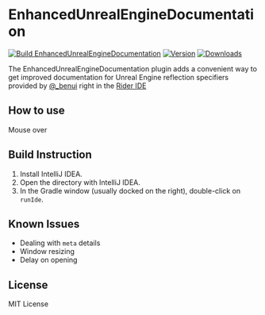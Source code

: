 # EnhancedUnrealEngineDocumentation

[![Build EnhancedUnrealEngineDocumentation](https://github.com/DecoyRS/EnhancedUnrealEngineDocumentation/actions/workflows/build.yml/badge.svg)](https://github.com/DecoyRS/EnhancedUnrealEngineDocumentation/actions/workflows/build.yml)
[![Version](https://img.shields.io/jetbrains/plugin/v/18787.svg)](https://plugins.jetbrains.com/plugin/18787)
[![Downloads](https://img.shields.io/jetbrains/plugin/d/18787.svg)](https://plugins.jetbrains.com/plugin/18787)

<!-- Plugin description -->
The EnhancedUnrealEngineDocumentation plugin adds a convenient way to get improved documentation for Unreal Engine reflection specifiers provided by [@\_benui](https://twitter.com/_benui) right in the [Rider IDE](https://www.jetbrains.com/rider/)
<!-- Plugin description end -->

## How to use

Mouse over 


## Build Instruction

1. Install IntelliJ IDEA.
2. Open the directory with IntelliJ IDEA.
3. In the Gradle window (usually docked on the right), double-click on `runIde`.


## Known Issues

* Dealing with `meta` details
* Window resizing
* Delay on opening

## License

MIT License
